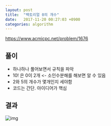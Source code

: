 ```yaml
---
layout: post
title:  "팩토리얼 0의 개수"
date:   2017-11-20 00:27:03 +0900
categories: algorithm
---
```


<https://www.acmicpc.net/problem/1676>

## 풀이

* 하나하나 풀어보면서 규칙을 파악
* 10! 은  0이 2개 <- 소인수분해를 해보면 알 수 있음
* 2와 5의 개수가 몇개인지 세야함
* 코드는 간단. 아이디어가 핵심

## 결과

![img](https://github.com/KoJunHee/kojunhee.github.io/raw/master/img/38.png)





	